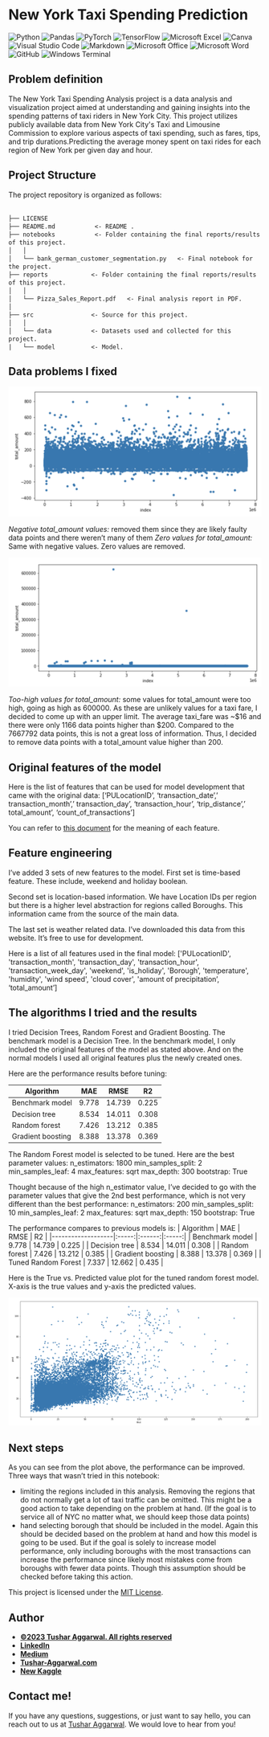 # New York Taxi Spending Prediction
![Python](https://img.shields.io/badge/Python-3776AB.svg?style=for-the-badge&logo=Python&logoColor=white)
![Pandas](https://img.shields.io/badge/pandas-%23150458.svg?style=for-the-badge&logo=pandas&logoColor=white)
![PyTorch](https://img.shields.io/badge/PyTorch-%23EE4C2C.svg?style=for-the-badge&logo=PyTorch&logoColor=white)
![TensorFlow](https://img.shields.io/badge/TensorFlow-%23FF6F00.svg?style=for-the-badge&logo=TensorFlow&logoColor=white)
![Microsoft Excel](https://img.shields.io/badge/Microsoft_Excel-217346?style=for-the-badge&logo=microsoft-excel&logoColor=white)
![Canva](https://img.shields.io/badge/Canva-%2300C4CC.svg?style=for-the-badge&logo=Canva&logoColor=white)
![Visual Studio Code](https://img.shields.io/badge/Visual%20Studio%20Code-0078d7.svg?style=for-the-badge&logo=visual-studio-code&logoColor=white)
![Markdown](https://img.shields.io/badge/markdown-%23000000.svg?style=for-the-badge&logo=markdown&logoColor=white)
![Microsoft Office](https://img.shields.io/badge/Microsoft_Office-D83B01?style=for-the-badge&logo=microsoft-office&logoColor=white)
![Microsoft Word](https://img.shields.io/badge/Microsoft_Word-2B579A?style=for-the-badge&logo=microsoft-word&logoColor=white)
![GitHub](https://img.shields.io/badge/github-%23121011.svg?style=for-the-badge&logo=github&logoColor=white)
![Windows Terminal](https://img.shields.io/badge/Windows%20Terminal-%234D4D4D.svg?style=for-the-badge&logo=windows-terminal&logoColor=white)
## Problem definition
The New York Taxi Spending Analysis project is a data analysis and visualization project aimed at understanding and gaining insights into the spending patterns of taxi riders in New York City. This project utilizes publicly available data from New York City's Taxi and Limousine Commission to explore various aspects of taxi spending, such as fares, tips, and trip durations.Predicting the average money spent on taxi rides for each region of New York per given day and hour.

## Project Structure

The project repository is organized as follows:

```

├── LICENSE
├── README.md           <- README .
├── notebooks           <- Folder containing the final reports/results of this project.
│   │
│   └── bank_german_customer_segmentation.py   <- Final notebook for the project.
├── reports            <- Folder containing the final reports/results of this project.
│   │
│   └── Pizza_Sales_Report.pdf   <- Final analysis report in PDF.
│   
├── src                <- Source for this project.
│   │
│   └── data           <- Datasets used and collected for this project.
|   └── model          <- Model.

```

## Data problems I fixed

![Negative and zero values graph](/images/Negative_and_zero_values_graph.png)

*Negative total_amount values:* removed them since they are likely faulty data points and there weren’t many of them
*Zero values for total_amount:* Same with negative values. Zero values are removed.


![Graph showing the too high values](/images/too_high_values_graph.png)


*Too-high values for total_amount:* some values for total_amount were too high, going as high as 600000. As these are unlikely values for a taxi fare, I decided to come up with an upper limit. The average taxi_fare was ~$16 and there were only 1166 data points higher than $200. Compared to the 7667792 data points, this is not a great loss of information. Thus, I decided to remove data points with a total_amount value higher than 200.

## Original features of the model
Here is the list of features that can be used for model development that came with the original data: [‘PULocationID’, ‘transaction_date’,’ transaction_month’,’ transaction_day’, ‘transaction_hour’, ‘trip_distance’,’ total_amount’, ‘count_of_transactions’]

You can refer to [this document](https://www1.nyc.gov/assets/tlc/downloads/pdf/data_dictionary_trip_records_yellow.pdf) for the meaning of each feature.

## Feature engineering
I’ve added 3 sets of new features to the model. First set is time-based feature. These include, weekend and holiday boolean.

Second set is location-based information. We have Location IDs per region but there is a higher level abstraction for regions called Boroughs. This information came from the source of the main data.

The last set is weather related data. I’ve downloaded this data from this website. It’s free to use for development.

Here is a list of all features used in the final model:
['PULocationID', 'transaction_month', 'transaction_day', 'transaction_hour', 'transaction_week_day', 'weekend', 'is_holiday', 'Borough’, 'temperature', 'humidity', 'wind speed', 'cloud cover', 'amount of precipitation’, ‘total_amount’]

## The algorithms I tried and the results
I tried Decision Trees, Random Forest and Gradient Boosting. The benchmark model is a Decision Tree. In the benchmark model, I only included the original features of the model as stated above. And on the normal models I used all original features plus the newly created ones.

Here are the performance results before tuning:

| Algorithm         |  MAE  |  RMSE  |   R2  |
|-------------------|:-----:|:------:|:-----:|
| Benchmark model   | 9.778 | 14.739 | 0.225 |
| Decision tree     | 8.534 | 14.011 | 0.308 |
| Random forest     | 7.426 | 13.212 | 0.385 |
| Gradient boosting | 8.388 | 13.378 | 0.369 |

The Random Forest model is selected to be tuned. Here are the best parameter values:
n_estimators: 1800
min_samples_split: 2
min_samples_leaf: 4
max_features: sqrt
max_depth: 300
bootstrap: True

Thought because of the high n_estimator value, I’ve decided to go with the parameter values that give the 2nd best performance, which is not very different than the best performance:
n_estimators: 200
min_samples_split: 10
min_samples_leaf: 2
max_features: sqrt
max_depth: 150
bootstrap: True

The performance compares to previous models is:
| Algorithm         |  MAE  |  RMSE  |   R2  |
|-------------------|:-----:|:------:|:-----:|
| Benchmark model   | 9.778 | 14.739 | 0.225 |
| Decision tree     | 8.534 | 14.011 | 0.308 |
| Random forest     | 7.426 | 13.212 | 0.385 |
| Gradient boosting | 8.388 | 13.378 | 0.369 |
| Tuned Random Forest | 7.337 | 12.662 | 0.435 |

Here is the True vs. Predicted value plot for the tuned random forest model. X-axis is the true values and y-axis the predicted values.

![Performance graph of tuned Random Forest](/images/tuned_random_forest_graph.png)

## Next steps
As you can see from the plot above, the performance can be improved. Three ways that wasn’t tried in this notebook:
* limiting the regions included in this analysis. Removing the regions that do not normally get a lot of taxi traffic can be omitted. This might be a good action to take depending on the problem at hand. (If the goal is to service all of NYC no matter what, we should keep those data points)
* hand selecting borough that should be included in the model. Again this should be decided based on the problem at hand and how this model is going to be used. But if the goal is solely to increase model performance, only including boroughs with the most transactions can increase the performance since likely most mistakes come from boroughs with fewer data points. Though this assumption should be checked before taking this action.


This project is licensed under the [MIT License](LICENSE).
## Author
- <ins><b>©2023 Tushar Aggarwal. All rights reserved</b></ins>
- <b>[LinkedIn](https://www.linkedin.com/in/tusharaggarwalinseec/)</b>
- <b>[Medium](https://medium.com/@tushar_aggarwal)</b> 
- <b>[Tushar-Aggarwal.com](https://www.tushar-aggarwal.com/)</b>
- <b>[New Kaggle](https://www.kaggle.com/tagg27)</b> 

## Contact me!
If you have any questions, suggestions, or just want to say hello, you can reach out to us at [Tushar Aggarwal](mailto:info@tushar-aggarwal.com). We would love to hear from you!
